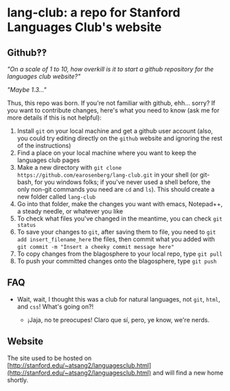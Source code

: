 # lang-club: a repo for Stanford Languages Club's website

## Github‽‽

*"On a scale of 1 to 10, how overkill is it to start a github repository for the languages club website?"*

*"Maybe 1.3..."*

Thus, this repo was born. If you're not familiar with github, ehh... sorry? If you want to contribute changes, here's what you need to know (ask me for more details if this is not helpful):

1. Install `git` on your local machine and get a github user account (also, you could try editing directly on the `github` website and ignoring the rest of the instructions)
2. Find a place on your local machine where you want to keep the languages club pages
3. Make a new directory with `git clone https://github.com/earosenberg/lang-club.git` in your shell (or git-bash, for you windows folks; if you've never used a shell before, the only non-git commands you need are `cd` and `ls`). This should create a new folder called `lang-club`
4. Go into that folder, make the changes you want with emacs, Notepad++, a steady needle, or whatever you like
5. To check what files you've changed in the meantime, you can check `git status`
6. To save your changes to `git`, after saving them to file, you need to `git add insert_filename_here` the files, then commit what you added with `git commit -m "Insert a cheeky commit message here"`
7. To copy changes from the blagosphere to your local repo, type `git pull`
8. To push your committed changes onto the blagosphere, type `git push`

## FAQ

- Wait, wait, I thought this was a club for natural languages, not `git`, `html`, and `css`! What's going on?!

  - ¡Jaja, no te preocupes! Claro que sí, pero, ye know, we're nerds.

## Website

The site used to be hosted on [http://stanford.edu/~atsang2/languagesclub.html](http://stanford.edu/~atsang2/languagesclub.html) and will find a new home shortly.

